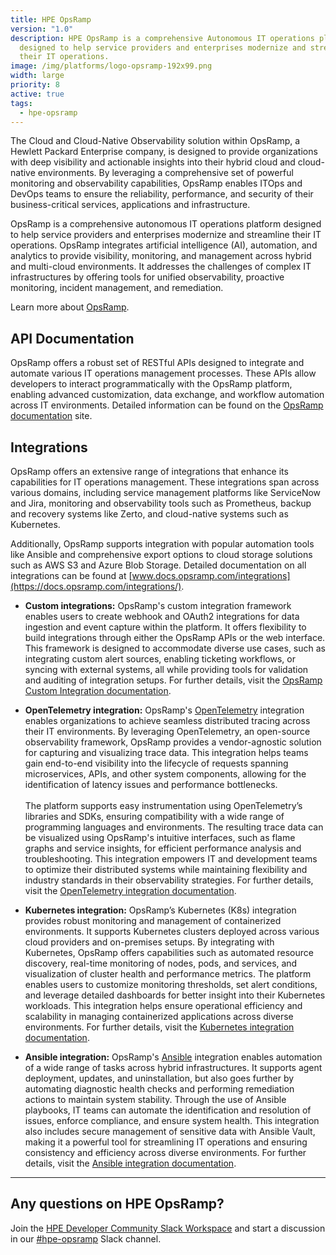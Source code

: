```yaml
---
title: HPE OpsRamp
version: "1.0"
description: HPE OpsRamp is a comprehensive Autonomous IT operations platform
  designed to help service providers and enterprises modernize and streamline
  their IT operations.
image: /img/platforms/logo-opsramp-192x99.png
width: large
priority: 8
active: true
tags:
  - hpe-opsramp
---
```

The Cloud and Cloud-Native Observability solution within OpsRamp, a Hewlett Packard Enterprise company, is designed to provide organizations with deep visibility and actionable insights into their hybrid cloud and cloud-native environments. By leveraging a comprehensive set of powerful monitoring and observability capabilities, OpsRamp enables ITOps and DevOps teams to ensure the reliability, performance, and security of their business-critical services, applications and infrastructure.

OpsRamp is a comprehensive autonomous IT operations platform designed to help service providers and enterprises modernize and streamline their IT operations. OpsRamp integrates artificial intelligence (AI), automation, and analytics to provide visibility, monitoring, and management across hybrid and multi-cloud environments. It addresses the challenges of complex IT infrastructures by offering tools for unified observability, proactive monitoring, incident management, and remediation.

Learn more about [OpsRamp](https://www.hpe.com/us/en/opsramp.html).

## API Documentation

OpsRamp offers a robust set of RESTful APIs designed to integrate and automate various IT operations management processes. These APIs allow developers to interact programmatically with the OpsRamp platform, enabling advanced customization, data exchange, and workflow automation across IT environments. Detailed information can be found on the [OpsRamp documentation](https://develop.opsramp.com/v2) site.

## Integrations

OpsRamp offers an extensive range of integrations that enhance its capabilities for IT operations management. These integrations span across various domains, including service management platforms like ServiceNow and Jira, monitoring and observability tools such as Prometheus, backup and recovery systems like Zerto, and cloud-native systems such as Kubernetes. 

Additionally, OpsRamp supports integration with popular automation tools like Ansible and comprehensive export options to cloud storage solutions such as AWS S3 and Azure Blob Storage. Detailed documentation on all integrations can be found at [www.docs.opsramp.com/integrations](https://docs.opsramp.com/integrations/).    

* **Custom integrations:** OpsRamp's custom integration framework enables users to create webhook and OAuth2 integrations for data ingestion and event capture within the platform. It offers flexibility to build integrations through either the OpsRamp APIs or the web interface. This framework is designed to accommodate diverse use cases, such as integrating custom alert sources, enabling ticketing workflows, or syncing with external systems, all while providing tools for validation and auditing of integration setups. For further details, visit the [OpsRamp Custom Integration documentation](https://docs.opsramp.com/integrations/a2r/custom-integration/custom-integration/).    

* **OpenTelemetry integration:** OpsRamp's [OpenTelemetry](https://opentelemetry.io/) integration enables organizations to achieve seamless distributed tracing across their IT environments. By leveraging OpenTelemetry, an open-source observability framework, OpsRamp provides a vendor-agnostic solution for capturing and visualizing trace data. This integration helps teams gain end-to-end visibility into the lifecycle of requests spanning microservices, APIs, and other system components, allowing for the identification of latency issues and performance bottlenecks.<br/> <br/>
The platform supports easy instrumentation using OpenTelemetry’s libraries and SDKs, ensuring compatibility with a wide range of programming languages and environments. The resulting trace data can be visualized using OpsRamp's intuitive interfaces, such as flame graphs and service insights, for efficient performance analysis and troubleshooting. This integration empowers IT and development teams to optimize their distributed systems while maintaining flexibility and industry standards in their observability strategies. For further details, visit the [OpenTelemetry integration documentation](https://docs.opsramp.com/integrations/a2r/3rd-party/opentelemetry-integration/).    

* **Kubernetes integration:** OpsRamp’s Kubernetes (K8s) integration provides robust monitoring and management of containerized environments. It supports Kubernetes clusters deployed across various cloud providers and on-premises setups. By integrating with Kubernetes, OpsRamp offers capabilities such as automated resource discovery, real-time monitoring of nodes, pods, and services, and visualization of cluster health and performance metrics. The platform enables users to customize monitoring thresholds, set alert conditions, and leverage detailed dashboards for better insight into their Kubernetes workloads. This integration helps ensure operational efficiency and scalability in managing containerized applications across diverse environments. For further details, visit the [Kubernetes integration documentation](https://docs.opsramp.com/integrations/container-orchestration/kubernetes-new/).    

* **Ansible integration:** OpsRamp's [Ansible](https://www.ansible.com/) integration enables automation of a wide range of tasks across hybrid infrastructures. It supports agent deployment, updates, and uninstallation, but also goes further by automating diagnostic health checks and performing remediation actions to maintain system stability. Through the use of Ansible playbooks, IT teams can automate the identification and resolution of issues, enforce compliance, and ensure system health. This integration also includes secure management of sensitive data with Ansible Vault, making it a powerful tool for streamlining IT operations and ensuring consistency and efficiency across diverse environments. For further details, visit the [Ansible integration documentation](https://docs.opsramp.com/integrations/automation-integration/ansible-integration/).    


---

## Any questions on HPE OpsRamp?

Join the [HPE Developer Community Slack Workspace](https://developer.hpe.com/slack-signup/) and start a discussion in our [#hpe-opsramp](https://hpedev.slack.com/archives/C082P2Q3811) Slack channel.

